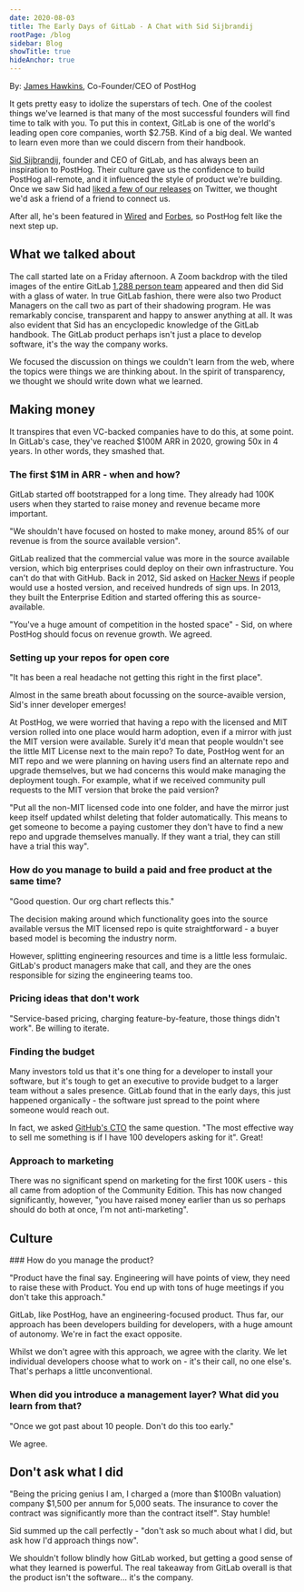 ```yaml
---
date: 2020-08-03
title: The Early Days of GitLab - A Chat with Sid Sijbrandij
rootPage: /blog
sidebar: Blog
showTitle: true
hideAnchor: true
---
```


By: [James Hawkins](https://twitter.com/james406), Co-Founder/CEO of PostHog

It gets pretty easy to idolize the superstars of tech. One of the coolest things we've learned is that many of the most successful founders will find time to talk with you. To put this in context, GitLab is one of the world's leading open core companies, worth \$2.75B. Kind of a big deal. We wanted to learn even more than we could discern from their handbook.

[Sid Sijbrandij](https://twitter.com/sytses), founder and CEO of GitLab, and has always been an inspiration to PostHog. Their culture gave us the confidence to build PostHog all-remote, and it influenced the style of product we're building. Once we saw Sid had [liked a few of our releases](https://twitter.com/PostHogHQ/status/1288563434641072131) on Twitter, we thought we'd ask a friend of a friend to connect us.

After all, he's been featured in [Wired](https://www.wired.com/story/hybrid-remote-work-offers-the-worst-of-both-worlds/) and [Forbes](https://www.forbes.com/sites/cognitiveworld/2020/04/21/tips-from-gitlab-on-remote-work-for-innovative-teams/#537e9f0f4fae), so PostHog felt like the next step up.

## What we talked about

The call started late on a Friday afternoon. A Zoom backdrop with the tiled images of the entire GitLab [1,288 person team](https://about.gitlab.com/company/team/org-chart/) appeared and then did Sid with a glass of water. In true GitLab fashion, there were also two Product Managers on the call two as part of their shadowing program. He was remarkably concise, transparent and happy to answer anything at all. It was also evident that Sid has an encyclopedic knowledge of the GitLab handbook. The GitLab product perhaps isn't just a place to develop software, it's the way the company works.

We focused the discussion on things we couldn't learn from the web, where the topics were things we are thinking about. In the spirit of transparency, we thought we should write down what we learned.

## Making money

It transpires that even VC-backed companies have to do this, at some point. In GitLab's case, they've reached $100M ARR in 2020, growing 50x in 4 years. In other words, they smashed that.

### The first $1M in ARR - when and how?

GitLab started off bootstrapped for a long time. They already had 100K users when they started to raise money and revenue became more important.

"We shouldn't have focused on hosted to make money, around 85% of our revenue is from the source available version".

GitLab realized that the commercial value was more in the source available version, which big enterprises could deploy on their own infrastructure. You can't do that with GitHub. Back in 2012, Sid asked on [Hacker News](https://news.ycombinator.com/item?id=4428278) if people would use a hosted version, and received hundreds of sign ups. In 2013, they built the Enterprise Edition and started offering this as source-available.

"You've a huge amount of competition in the hosted space" - Sid, on where PostHog should focus on revenue growth. We agreed.

### Setting up your repos for open core

"It has been a real headache not getting this right in the first place".

Almost in the same breath about focussing on the source-avaible version, Sid's inner developer emerges!

At PostHog, we were worried that having a repo with the licensed and MIT version rolled into one place would harm adoption, even if a mirror with just the MIT version were available. Surely it'd mean that people wouldn't see the little MIT License next to the main repo? To date, PostHog went for an MIT repo and we were planning on having users find an alternate repo and upgrade themselves, but we had concerns this would make managing the deployment tough. For example, what if we received community pull requests to the MIT version that broke the paid version?

"Put all the non-MIT licensed code into one folder, and have the mirror just keep itself updated whilst deleting that folder automatically. This means to get someone to become a paying customer they don't have to find a new repo and upgrade themselves manually. If they want a trial, they can still have a trial this way".


### How do you manage to build a paid and free product at the same time?

"Good question. Our org chart reflects this."

The decision making around which functionality goes into the source available versus the MIT licensed repo is quite straightforward - a buyer based model is becoming the industry norm.

However, splitting engineering resources and time is a little less formulaic. GitLab's product managers make that call, and they are the ones responsible for sizing the engineering teams too.

### Pricing ideas that don't work

"Service-based pricing, charging feature-by-feature, those things didn't work". Be willing to iterate.

### Finding the budget

Many investors told us that it's one thing for a developer to install your software, but it's tough to get an executive to provide budget to a larger team without a sales presence. GitLab found that in the early days, this just happened organically - the software just spread to the point where someone would reach out.

In fact, we asked [GitHub's CTO](https://twitter.com/jasoncwarner) the same question. "The most effective way to sell me something is if I have 100 developers asking for it". Great!

### Approach to marketing

There was no significant spend on marketing for the first 100K users - this all came from adoption of the Community Edition. This has now changed significantly, however, "you have raised money earlier than us so perhaps should do both at once, I'm not anti-marketing".

## Culture

### How do you manage the product?

"Product have the final say. Engineering will have points of view, they need to raise these with Product. You end up with tons of huge meetings if you don't take this approach."

GitLab, like PostHog, have an engineering-focused product. Thus far, our approach has been developers building for developers, with a huge amount of autonomy. We're in fact the exact opposite.

Whilst we don't agree with this approach, we agree with the clarity. We let individual developers choose what to work on - it's their call, no one else's. That's perhaps a little unconventional.

### When did you introduce a management layer? What did you learn from that?

"Once we got past about 10 people. Don't do this too early." 

We agree.

## Don't ask what I did

"Being the pricing genius I am, I charged a (more than \$100Bn valuation) company $1,500 per annum for 5,000 seats. The insurance to cover the contract was significantly more than the contract itself". Stay humble!

Sid summed up the call perfectly - "don't ask so much about what I did, but ask how I'd approach things now".

We shouldn't follow blindly how GitLab worked, but getting a good sense of what they learned is powerful. The real takeaway from GitLab overall is that the product isn't the software... it's the company.
